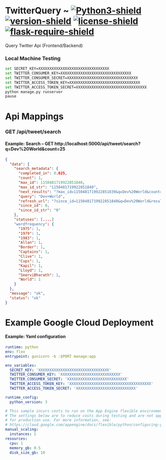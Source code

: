 # TwitterQuery ~ [![Python3-shield]](https://www.python.org/) [![version-shield]]() [![license-shield]]() [![flask-require-shield]]() 
 Query Twitter Api (Frontend/Backend)

### Local Machine Testing
``` bash
set SECRET_KEY=XXXXXXXXXXXXXXXXXXXXXXXXXXXXXXXX
set TWITTER_CONSUMER_KEY=XXXXXXXXXXXXXXXXXXXXXXXXXXXXXXXX
set TWITTER_CONSUMER_SECRET=XXXXXXXXXXXXXXXXXXXXXXXXXXXXXXXX
set TWITTER_ACCESS_TOKEN_KEY=XXXXXXXXXXXXXXXXXXXXXXXXXXXXXXXX
set TWITTER_ACCESS_TOKEN_SECRET=XXXXXXXXXXXXXXXXXXXXXXXXXXXXXXXX
python manage.py runserver
pause
```

# Api Mappings

### GET /api/tweet/search
#### Example: Search – GET http://localhost:5000/api/tweet/search?q=Dev%20World&count=25
``` json
{
  "data": {
    "search_metadata": {
      "completed_in": 0.025, 
      "count": 1, 
      "max_id": 1150481719922851840, 
      "max_id_str": "1150481719922851840", 
      "next_results": "?max_id=1150481719922851839&q=Dev%20World&count=1&include_entities=1&result_type=recent", 
      "query": "Dev+World", 
      "refresh_url": "?since_id=1150481719922851840&q=Dev%20World&result_type=recent&include_entities=1", 
      "since_id": 0, 
      "since_id_str": "0"
    }, 
    "statuses": [....]
    "wordfrequency": {
      "1975": 1, 
      "1979": 1, 
      "1983": 1, 
      "Allan": 1, 
      "Border": 1, 
      "Captains": 1, 
      "Clive": 1, 
      "Cups": 1, 
      "Kapil": 1, 
      "Lloyd": 1, 
      "SeerviBharath": 1, 
      "World": 1
    }
  }, 
  "message": "ok", 
  "status": "ok"
}
```


# Example Google Cloud Deployment

#### Example: Yaml configuration
``` yaml
runtime: python
env: flex
entrypoint: gunicorn -b :$PORT manage:app

env_variables:
  SECRET_KEY: 'XXXXXXXXXXXXXXXXXXXXXXXXXXXXXXXX'
  TWITTER_CONSUMER_KEY: 'XXXXXXXXXXXXXXXXXXXXXXXXXXX'
  TWITTER_CONSUMER_SECRET: 'XXXXXXXXXXXXXXXXXXXXXXXXXXX'
  TWITTER_ACCESS_TOKEN_KEY: 'XXXXXXXXXXXXXXXXXXXXXXXXXXXXXXXXXXXXX'
  TWITTER_ACCESS_TOKEN_SECRET: 'XXXXXXXXXXXXXXXXXXXXXXXXXXX'

runtime_config:
  python_version: 3

# This sample incurs costs to run on the App Engine flexible environment. 
# The settings below are to reduce costs during testing and are not appropriate
# for production use. For more information, see:
# https://cloud.google.com/appengine/docs/flexible/python/configuring-your-app-with-app-yaml
manual_scaling:
  instances: 1
resources:
  cpu: 1
  memory_gb: 0.5
  disk_size_gb: 10
```


[version-shield]: https://img.shields.io/badge/version---dev-yellowgreen.svg "dev"
[Python3-shield]: https://img.shields.io/badge/Python3%2B-3.6-blue.svg "Python3+"
[license-shield]: https://img.shields.io/badge/license-Apache%202.0-lightgrey.svg "License"
[flask-require-shield]: https://img.shields.io/badge/requires-Flask%201.0%2B-yellow.svg "Flask"